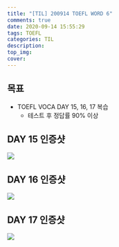 ```yaml
---
title: "[TIL] 200914 TOEFL WORD 6"
comments: true
date: 2020-09-14 15:55:29
tags: TOEFL
categories: TIL
description:
top_img:
cover:
---
```

## 목표
- TOEFL VOCA DAY 15, 16, 17 복습
    - 테스트 후 정답률 90% 이상

## DAY 15 인증샷
![](Day15.png)

## DAY 16 인증샷
![](Day16.png)

## DAY 17 인증샷
![](Day17.png)
